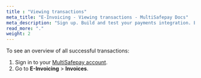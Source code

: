 ```yaml
---
title : "Viewing transactions"
meta_title: "E-Invoicing - Viewing transactions - MultiSafepay Docs"
meta_description: "Sign up. Build and test your payments integration. Explore our products and services. Use our API Reference, SDKs, and wrappers. Get support."
read_more: "."
weight: 2
---
```


To see an overview of all successful transactions:

1. Sign in to your [MultiSafepay account](https://merchant.multisafepay.com).
2. Go to **E-Invoicing** > **Invoices**. 